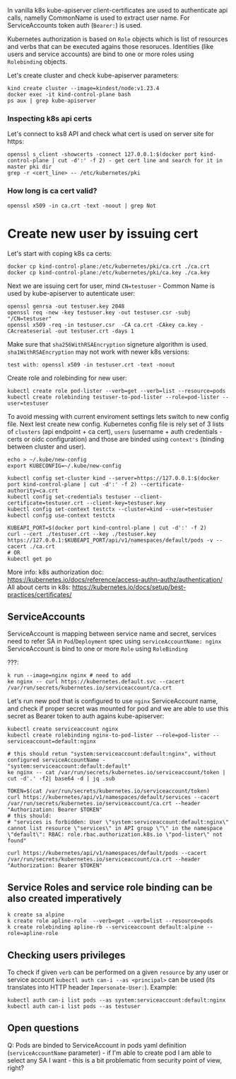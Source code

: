 In vanilla k8s kube-apiserver client-certificates are used to authenticate api calls, namelly CommonName is used to extract user name. For ServiceAccounts token auth (`Bearer:`) is used. 

Kubernetes authorization is based on `Role` objects which is list of resources and verbs that can be executed agains those resoruces. Identities (like users and service accounts) are bind to one or more roles using `Rolebinding` objects.

Let's create cluster and check kube-apiserver parameters:
```
kind create cluster --image=kindest/node:v1.23.4
docker exec -it kind-control-plane bash
ps aux | grep kube-apiserver
```

### Inspecting k8s api certs
Let's connect to ks8 API and check what cert is used on server site for https:
```
openssl s_client -showcerts -connect 127.0.0.1:$(docker port kind-control-plane | cut -d':' -f 2) - get cert line and search for it in master pki dir
grep -r <cert_line> -- /etc/kubernetes/pki
```

### How long is ca cert valid?
```
openssl x509 -in ca.crt -text -noout | grep Not
```

# Create new user by issuing cert
Let's start with coping k8s ca certs:
```
docker cp kind-control-plane:/etc/kubernetes/pki/ca.crt ./ca.crt
docker cp kind-control-plane:/etc/kubernetes/pki/ca.key ./ca.key
```

Next we are issuing cert for user, mind `CN=testuser` - Common Name is used by kube-apiserver to autenticate user:
```
openssl genrsa -out testuser.key 2048
openssl req -new -key testuser.key -out testuser.csr -subj "/CN=testuser"
openssl x509 -req -in testuser.csr  -CA ca.crt -CAkey ca.key -CAcreateserial -out testuser.crt -days 1
```

Make sure that `sha256WithRSAEncryption` signeture algorithm is used. `sha1WithRSAEncryption` may not work with newer k8s versions:
```
test with: openssl x509 -in testuser.crt -text -noout
```

Create role and rolebinding for new user:
```
kubectl create role pod-lister --verb=get --verb=list --resource=pods
kubectl create rolebinding testuser-to-pod-lister --role=pod-lister --user=testuser
```

To avoid messing with current enviroment settings lets switch to new config file. Next lest create new config. Kubernetes config file is rely set of 3 lists of `clusters` (api endpoint + ca cert), `users` (username + auth credentials - certs or oidc configuration) and those are binded using `context's` (binding between cluster and user).
```
echo > ~/.kube/new-config
export KUBECONFIG=~/.kube/new-config

kubectl config set-cluster kind --server=https://127.0.0.1:$(docker port kind-control-plane | cut -d':' -f 2) --certificate-authority=ca.crt
kubectl config set-credentials testuser --client-certificate=testuser.crt --client-key=testuser.key
kubectl config set-context testctx --cluster=kind --user=testuser
kubectl config use-context testctx

KUBEAPI_PORT=$(docker port kind-control-plane | cut -d':' -f 2)
curl --cert ./testuser.crt --key ./testuser.key https://127.0.0.1:$KUBEAPI_PORT/api/v1/namespaces/default/pods -v --cacert ./ca.crt
# OR
kubectl get po
```

More info:
k8s authorization doc: https://kubernetes.io/docs/reference/access-authn-authz/authentication/
All about certs in k8s: https://kubernetes.io/docs/setup/best-practices/certificates/

## ServiceAccounts
ServiceAccount is mapping between service name and secret, services need to refer SA in `Pod`/`Deployment` spec using `serviceAccountName: nginx`
ServiceAccount is bind to one or more `Role` using `RoleBinding`

???:
```
k run --image=nginx nginx # need to add
ke nginx -- curl https://kubernetes.default.svc --cacert /var/run/secrets/kubernetes.io/serviceaccount/ca.crt
```

Let's run new pod that is configured to use `nginx` ServiceAccount name, and check if proper secret was mounted for pod and we are able to use this secret as Bearer token to auth agains kube-apiserver:
```
kubectl create serviceaccount nginx
kubectl create rolebinding nginx-to-pod-lister --role=pod-lister --serviceaccount=default:nginx

# this should retun "system:serviceaccount:default:nginx", without configured serviceAccountName - "system:serviceaccount:default:default"
ke nginx -- cat /var/run/secrets/kubernetes.io/serviceaccount/token | cut -d'.' -f2| base64 -d | jq .sub

TOKEN=$(cat /var/run/secrets/kubernetes.io/serviceaccount/token)
curl https://kubernetes/api/v1/namespaces/default/services --cacert /var/run/secrets/kubernetes.io/serviceaccount/ca.crt --header "Authorization: Bearer $TOKEN" 
# this should:
# "services is forbidden: User \"system:serviceaccount:default:nginx\" cannot list resource \"services\" in API group \"\" in the namespace \"default\": RBAC: role.rbac.authorization.k8s.io \"pod-lister\" not found"

curl https://kubernetes/api/v1/namespaces/default/pods --cacert /var/run/secrets/kubernetes.io/serviceaccount/ca.crt --header "Authorization: Bearer $TOKEN"
```

## Service Roles and service role binding can be also created imperatively

```
k create sa alpine
k create role apline-role  --verb=get --verb=list --resource=pods
k create rolebinding apline-rb --serviceaccount default:alpine --role=apline-role
```

## Checking users privileges
To check if given `verb` can be performed on a given `resource` by any user or service account `kubectl auth can-i --as <principal>` can be used (its translates into HTTP header `Impersonate-User:`). Example:
```
kubectl auth can-i list pods --as system:serviceaccount:default:nginx
kubectl auth can-i list pods --as testuser
```

## Open questions
Q: Pods are binded to ServiceAccount in pods yaml definition (`serviceAccountName` parameter) - if I'm able to create pod I am able to select any SA I want - this is a bit problematic from security point of view, right?
